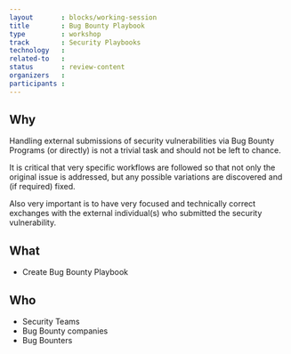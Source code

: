 ```yaml
---
layout       : blocks/working-session
title        : Bug Bounty Playbook
type         : workshop
track        : Security Playbooks
technology   :
related-to   :
status       : review-content
organizers   :
participants :
---
```


## Why

Handling external submissions of security vulnerabilities via Bug Bounty Programs (or directly) is not a trivial task and should
    not be left to chance.

It is critical that very specific workflows are followed so that not only the original issue is addressed, but any possible variations
    are discovered and (if required) fixed.

Also very important is to have very focused and technically correct exchanges with the external individual(s) who submitted the
    security vulnerability.

## What

 - Create Bug Bounty Playbook

## Who

 - Security Teams
 - Bug Bounty companies
 - Bug Bounters
